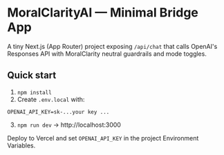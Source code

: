 # MoralClarityAI — Minimal Bridge App

A tiny Next.js (App Router) project exposing `/api/chat` that calls OpenAI's Responses API with MoralClarity neutral guardrails and mode toggles.

## Quick start
1) `npm install`
2) Create `.env.local` with:
```
OPENAI_API_KEY=sk-...your key ...
```
3) `npm run dev` → http://localhost:3000

Deploy to Vercel and set `OPENAI_API_KEY` in the project Environment Variables.
 

